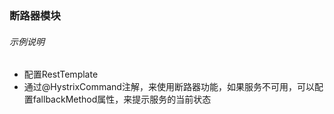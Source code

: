 ### 断路器模块

###### 示例说明
   - 配置RestTemplate
   - 通过@HystrixCommand注解，来使用断路器功能，如果服务不可用，可以配置fallbackMethod属性，来提示服务的当前状态